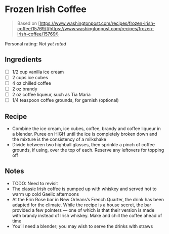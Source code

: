 <!-- Needs Manual Review -->

# Frozen Irish Coffee

> Based on [https://www.washingtonpost.com/recipes/frozen-irish-coffee/15769/](https://www.washingtonpost.com/recipes/frozen-irish-coffee/15769/)

<!-- {cts} rating=0; (User can specify rating on scale of 1-5) -->

Personal rating: *Not yet rated*

<!-- {cte} -->

<!-- {cts} name_image=None; (User can specify image name) -->

<!-- TODO: Capture image -->

<!-- {cte} -->

## Ingredients

* [ ] 1/2 cup vanilla ice cream
* [ ] 2 cups ice cubes
* [ ] 4 oz chilled coffee
* [ ] 2 oz brandy
* [ ] 2 oz coffee liqueur, such as Tia Maria
* [ ] 1/4 teaspoon coffee grounds, for garnish (optional)

## Recipe

* Combine the ice cream, ice cubes, coffee, brandy and coffee liqueur in a blender. Puree on HIGH until the ice is completely broken down and the mixture is the consistency of a milkshake
* Divide between two highball glasses, then sprinkle a pinch of coffee grounds, if using, over the top of each. Reserve any leftovers for topping off

## Notes

* TODO: Need to revisit
* The classic Irish coffee is pumped up with whiskey and served hot to warm up cold Gaelic afternoons
* At the Erin Rose bar in New Orleans’s French Quarter, the drink has been adapted for the climate. While the recipe is a house secret, the bar provided a few pointers — one of which is that their version is made with brandy instead of Irish whiskey. Make and chill the coffee ahead of time
* You’ll need a blender; you may wish to serve the drinks with straws
